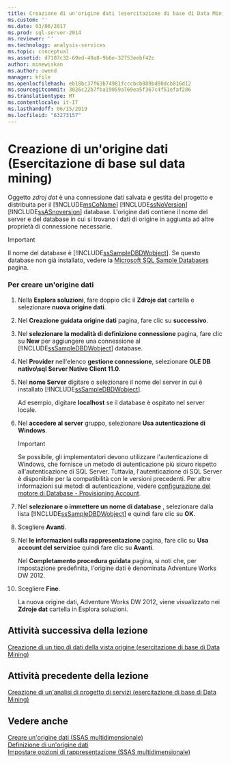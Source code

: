 ```yaml
---
title: Creazione di un'origine dati (esercitazione di base di Data Mining) | Microsoft Docs
ms.custom: ''
ms.date: 03/06/2017
ms.prod: sql-server-2014
ms.reviewer: ''
ms.technology: analysis-services
ms.topic: conceptual
ms.assetid: d7107c32-69ed-49a8-9b6e-32753eebf42c
author: minewiskan
ms.author: owend
manager: kfile
ms.openlocfilehash: eb18bc37f63b74981fcccbcb889bd80dcb816d12
ms.sourcegitcommit: 3026c22b7fba19059a769ea5f367c4f51efaf286
ms.translationtype: MT
ms.contentlocale: it-IT
ms.lasthandoff: 06/15/2019
ms.locfileid: "63273157"
---
```

# <a name="creating-a-data-source-basic-data-mining-tutorial"></a>Creazione di un'origine dati (Esercitazione di base sul data mining)
  Oggetto *zdroj dat* è una connessione dati salvata e gestita del progetto e distribuita per il [!INCLUDE[msCoName](../includes/msconame-md.md)] [!INCLUDE[ssNoVersion](../includes/ssnoversion-md.md)] [!INCLUDE[ssASnoversion](../includes/ssasnoversion-md.md)] database. L'origine dati contiene il nome del server e del database in cui si trovano i dati di origine in aggiunta ad altre proprietà di connessione necessarie.  
  
> [!IMPORTANT]  
>  Il nome del database è [!INCLUDE[ssSampleDBDWobject](../includes/sssampledbdwobject-md.md)]. Se questo database non già installato, vedere la [Microsoft SQL Sample Databases](https://go.microsoft.com/fwlink/?LinkId=88417) pagina.  
  
### <a name="to-create-a-data-source"></a>Per creare un'origine dati  
  
1.  Nella **Esplora soluzioni**, fare doppio clic il **Zdroje dat** cartella e selezionare **nuova origine dati**.  
  
2.  Nel **Creazione guidata origine dati** pagina, fare clic su **successivo**.  
  
3.  Nel **selezionare la modalità di definizione connessione** pagina, fare clic su **New** per aggiungere una connessione al [!INCLUDE[ssSampleDBDWobject](../includes/sssampledbdwobject-md.md)] database.  
  
4.  Nel **Provider** nell'elenco **gestione connessione**, selezionare **OLE DB nativo\sql Server Native Client 11.0**.  
  
5.  Nel **nome Server** digitare o selezionare il nome del server in cui è installato [!INCLUDE[ssSampleDBDWobject](../includes/sssampledbdwobject-md.md)].  
  
     Ad esempio, digitare **localhost** se il database è ospitato nel server locale.  
  
6.  Nel **accedere al server** gruppo, selezionare **Usa autenticazione di Windows**.  
  
    > [!IMPORTANT]  
    >  Se possibile, gli implementatori devono utilizzare l'autenticazione di Windows, che fornisce un metodo di autenticazione più sicuro rispetto all'autenticazione di SQL Server. Tuttavia, l'autenticazione di SQL Server è disponibile per la compatibilità con le versioni precedenti. Per altre informazioni sui metodi di autenticazione, vedere [configurazione del motore di Database - Provisioning Account](../../2014/sql-server/install/database-engine-configuration-account-provisioning.md).  
  
7.  Nel **selezionare o immettere un nome di database** , selezionare dalla lista [!INCLUDE[ssSampleDBDWobject](../includes/sssampledbdwobject-md.md)] e quindi fare clic su **OK**.  
  
8.  Scegliere **Avanti**.  
  
9. Nel **le informazioni sulla rappresentazione** pagina, fare clic su **Usa account del servizio**e quindi fare clic su **Avanti**.  
  
     Nel **Completamento procedura guidata** pagina, si noti che, per impostazione predefinita, l'origine dati è denominata Adventure Works DW 2012.  
  
10. Scegliere **Fine**.  
  
     La nuova origine dati, Adventure Works DW 2012, viene visualizzato nei **Zdroje dat** cartella in Esplora soluzioni.  
  
## <a name="next-task-in-lesson"></a>Attività successiva della lezione  
 [Creazione di un tipo di dati della vista origine &#40;esercitazione di base di Data Mining&#41;](../../2014/tutorials/creating-a-data-source-view-basic-data-mining-tutorial.md)  
  
## <a name="previous-task-in-lesson"></a>Attività precedente della lezione  
 [Creazione di un'analisi di progetto di servizi &#40;esercitazione di base di Data Mining&#41;](../../2014/tutorials/creating-an-analysis-services-project-basic-data-mining-tutorial.md)  
  
## <a name="see-also"></a>Vedere anche  
 [Creare un'origine dati &#40;SSAS multidimensionale&#41;](../analysis-services/multidimensional-models/create-a-data-source-ssas-multidimensional.md)   
 [Definizione di un'origine dati](../analysis-services/lesson-1-2-defining-a-data-source.md)   
 [Impostare opzioni di rappresentazione &#40;SSAS multidimensionale&#41;](../analysis-services/multidimensional-models/set-impersonation-options-ssas-multidimensional.md)  
  
  
